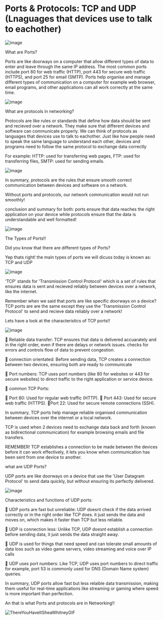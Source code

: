 # Ports & Protocols: TCP and UDP (Lnaguages that devices use to talk to eachother)

 ![image](https://github.com/user-attachments/assets/0d9be526-4310-4474-8a11-1916b879a354)

What are Ports? 

Ports are like doorways on a computer that allow different types of data to enter and leave through the same IP address.
The most common ports include port 80 for web traffic (HTTP), port 443 for secure web traffic (HTTPS), and port 25 for email (SMTP).
Ports help organise and manage different types of communication on a computer for example web browser, email programs, and other applications can all work correctly
at the same time.

![image](https://github.com/user-attachments/assets/62649f08-8239-4450-8adc-c40702e6384c)

What are protocols in networking?

Protocols are like rules or standards that define how data should be sent and recieved over a network. They make sure that different devices and software can communicate properly.
We can think of protocols as languages that devices use to talk to eachother.
Just like how people need to speak the same language to understand each other, devices and programs need to follow the same protocol to exchange data correctly

For example: HTTP: used for transferring web pages, FTP: used for transferring files, SMTP: used for sending emails.

![image](https://github.com/user-attachments/assets/d07956df-54ce-49d9-99cc-aff196b009d4)

In summary, protocols are the rules that ensure smooth correct communication between devices and software on a network.

Without ports and protocols, our network communication would not run smoothly!

conclusion and summary for both: ports ensure that data reaches the right application on your device while protocols ensure that the data is understandable and well formatted!

![image](https://github.com/user-attachments/assets/30e47a29-9c9c-4836-ae5a-8e201aa5fd71)


The Types of Ports!!

Did you know that there are different types of Ports?

Yep thats right! the main types of ports we will dicuss today is known as: TCP and UDP

![image](https://github.com/user-attachments/assets/a8f79e40-6af5-45fc-9f29-b08f0be9b733)

'TCP' stands for 'Transmission Control Protocol' which is a set of rules that ensures data is sent and recieved reliably between devices over a network, like the internet.

Remember when we said that ports are like specific doorways on a device? TCP ports are are the same except they use the 'Transmission Control Protocol' to send and recieve data reliably over a network!

Lets have a look at the characteristics of TCP ports!!

![image](https://github.com/user-attachments/assets/b0b3066c-b0d9-441e-8a8b-5c5515184c6c)

📍 Reliable data transfer: TCP ensures that data is delivered accuarately and in the right order, even  if there are delays or network issues. checks for errors and controls flow of data to prevent congestion.

📍 connection orientated: Before sending data, TCP creates a connection between two devices, ensuring both are ready to communicate

📍 Port numbers: TCP uses port numbers (like 80 for websites or 443 for secure websites) to direct traffic to the right application or service device.

📍 common TCP Ports:

  📌 Port 80: Used for regular web traffic (HTTP).
  📌 Port 443: Used for secure web traffic (HTTPS).
  📌Port 22: Used for secure remote connections (SSH).

   In summary, TCP ports help manage reliable organised communication between devices over the internet or a local network. 

   TCP is used when 2 devices need to exchange data back and forth (known as bidirectional communication) for example browsing emails and 
file transfers.

REMEMBER! TCP establishes  a connection to be made between the devices before it can work effectively, it lets you know when communication has been sent from one device to another. 


what are UDP Ports?

UDP ports are like doorways on a device that use the 'User Datagram Protocol' to send data quickly, but without ensuring its perfectly delivered.

![image](https://github.com/user-attachments/assets/8cd7800e-318b-44a0-9445-1d3f7164f152)

Characteristics and functions of UDP ports:

🔗 UDP ports are fast but unreliable: UDP doesnt check if the data arrived correctly or in the right order like TCP does. it just sends the data and moves on, which makes it faster than TCP but less reliable.

🔗 UDP is connection less: Unlike TCP, UDP doesnt establish a connection before sending data, it just sends the data straight away.

🔗 UDP is used for things that need speed and can tolerate small amounts of data loss such as video game servers, video streaming and voice over IP calls

🔗 UDP uses port numbers: Like TCP, UDP uses port numbers to direct traffic for example, port 53 is commonly used for DNS (Domain Name system) queries.

In summary, UDP ports allow fast but less relaible data transmission, making them useful for real-time applications like streaming or gaming where speed is more important than perfection. 


An that is what Ports and protocols are in Networking!!

![ThereYouHaveItSheaWhitneyGIF](https://github.com/user-attachments/assets/c833f643-c061-4f7c-9194-9864d88f6e42)




